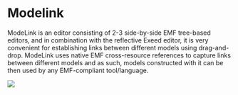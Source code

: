 # Modelink

ModeLink is an editor consisting of 2-3 side-by-side EMF tree-based editors, and in combination with the reflective Exeed editor, it is very convenient for establishing links between different models using drag-and-drop. ModeLink uses native EMF cross-resource references to capture links between different models and as such, models constructed with it can be then used by any EMF-compliant tool/language.

![](../images/modelink.png)